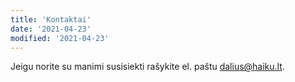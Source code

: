 ```yaml
---
title: 'Kontaktai'
date: '2021-04-23'
modified: '2021-04-23'
---
```


Jeigu norite su manimi susisiekti rašykite el. paštu
[dalius@haiku.lt](mailto:dalius@haiku.lt).
